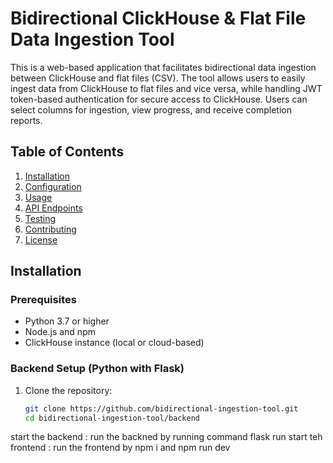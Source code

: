 # Bidirectional ClickHouse & Flat File Data Ingestion Tool

This is a web-based application that facilitates bidirectional data ingestion between ClickHouse and flat files (CSV). The tool allows users to easily ingest data from ClickHouse to flat files and vice versa, while handling JWT token-based authentication for secure access to ClickHouse. Users can select columns for ingestion, view progress, and receive completion reports.

## Table of Contents
1. [Installation](#installation)
2. [Configuration](#configuration)
3. [Usage](#usage)
4. [API Endpoints](#api-endpoints)
5. [Testing](#testing)
6. [Contributing](#contributing)
7. [License](#license)


## Installation

### Prerequisites

- Python 3.7 or higher
- Node.js and npm
- ClickHouse instance (local or cloud-based)

### Backend Setup (Python with Flask)

1. Clone the repository:
   ```bash
   git clone https://github.com/bidirectional-ingestion-tool.git
   cd bidirectional-ingestion-tool/backend

start the backend :
run the backned by running command flask run 
start teh frontend :
run the frontend by npm i and npm run dev

